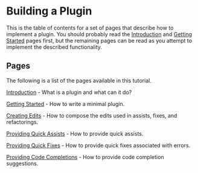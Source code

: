 # Building a Plugin

This is the table of contents for a set of pages that describe how to implement
a plugin. You should probably read the [Introduction][introduction] and
[Getting Started][gettingStarted] pages first, but the remaining pages can be
read as you attempt to implement the described functionality.

## Pages

The following is a list of the pages available in this tutorial.

[Introduction][introduction] -
What is a plugin and what can it do?

[Getting Started][gettingStarted] -
How to write a minimal plugin.

[Creating Edits][creatingEdits] -
How to compose the edits used in assists, fixes, and refactorings.

[Providing Quick Assists][assists] -
How to provide quick assists.

[Providing Quick Fixes][fixes] -
How to provide quick fixes associated with errors.

[Providing Code Completions][completion] -
How to provide code completion suggestions.

[assists]: assists.md
[completion]: completion.md
[creatingEdits]: creating_edits.md
[fixes]: fixes.md
[gettingStarted]: getting_started.md
[introduction]: introduction.md
